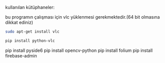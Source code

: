 

kullanılan kütüphaneler:


bu programın çalışması için vlc yüklenmesi gerekmektedir.(64 bit olmasına dikkat ediniz)


```bash
sudo apt-get install vlc
```
```bash
pip install python-vlc
```

pip install pyside6
pip install opencv-python
pip install folium
pip install firebase-admin